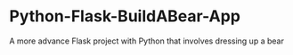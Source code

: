 # Python-Flask-BuildABear-App
A more advance Flask project with Python that involves dressing up a bear
